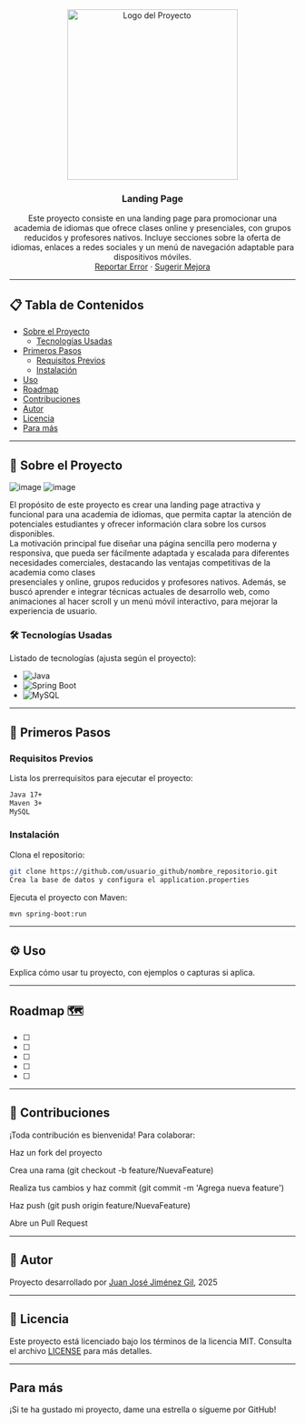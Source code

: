 <!-- LOGO -->
<div align="center">
  <a href="https://github.com/usuario_github/nombre_repositorio">
    <img src="https://github.com/user-attachments/assets/9feade9b-18c4-45c9-86da-2edabfb67610" alt="Logo del Proyecto" width="300" height="300">
  </a>

  <h3 align="center">Landing Page</h3>

  <p align="center">
    Este proyecto consiste en una landing page para promocionar una academia de idiomas que ofrece clases online y presenciales, con grupos reducidos y profesores nativos. Incluye secciones sobre la oferta de idiomas, enlaces a redes sociales y un menú de navegación adaptable para dispositivos móviles.
    <br/>
    <a href="https://github.com/JuanjoJmnz/LandingPage/issues">Reportar Error</a>
    ·
    <a href="https://github.com/JuanjoJmnz/LandingPage/issues">Sugerir Mejora</a>
  </p>
</div>

---

## 📋 Tabla de Contenidos

- [Sobre el Proyecto](#sobre-el-proyecto)
  - [Tecnologías Usadas](#tecnologias-usadas)
- [Primeros Pasos](#primeros-pasos)
  - [Requisitos Previos](#requisitos-previos)
  - [Instalación](#instalacion)
- [Uso](#uso)
- [Roadmap](#roadmap)
- [Contribuciones](#contribuciones)
- [Autor](#autor)
- [Licencia](#licencia)
- [Para más](#para-mas)

---

## 🧾 Sobre el Proyecto

![image](https://github.com/user-attachments/assets/1ff747c7-4996-4dbb-82b4-78817b095e82)
![image](https://github.com/user-attachments/assets/12395ad7-b3a1-4a19-a984-bc4f9a124c65)


El propósito de este proyecto es crear una landing page atractiva y funcional para una academia de idiomas, que permita captar la atención de potenciales estudiantes y ofrecer información clara sobre los cursos disponibles.<br>
La motivación principal fue diseñar una página sencilla pero moderna y responsiva, que pueda ser fácilmente adaptada y escalada para diferentes necesidades comerciales, destacando las ventajas competitivas de la academia como clases <br>
presenciales y online, grupos reducidos y profesores nativos. Además, se buscó aprender e integrar técnicas actuales de desarrollo web, como animaciones al hacer scroll y un menú móvil interactivo, para mejorar la experiencia de usuario.



### 🛠️ Tecnologías Usadas

Listado de tecnologías (ajusta según el proyecto):

* ![Java](https://img.shields.io/badge/Java-ED8B00?style=for-the-badge&logo=java&logoColor=white)
* ![Spring Boot](https://img.shields.io/badge/SpringBoot-6DB33F?style=for-the-badge&logo=springboot&logoColor=white)
* ![MySQL](https://img.shields.io/badge/MySQL-005C84?style=for-the-badge&logo=mysql&logoColor=white)


---

## 🚀 Primeros Pasos

### Requisitos Previos

Lista los prerrequisitos para ejecutar el proyecto:

```sh
Java 17+
Maven 3+
MySQL
```

### Instalación
Clona el repositorio:

```sh
git clone https://github.com/usuario_github/nombre_repositorio.git
Crea la base de datos y configura el application.properties
```

Ejecuta el proyecto con Maven:

```sh
mvn spring-boot:run
```

---

## ⚙️ Uso
Explica cómo usar tu proyecto, con ejemplos o capturas si aplica.

---

## Roadmap 🗺️ 

- [ ] 
- [ ]  
- [ ] 
- [ ] 
- [ ]  


---

## 🤝 Contribuciones
¡Toda contribución es bienvenida! Para colaborar:

Haz un fork del proyecto

Crea una rama (git checkout -b feature/NuevaFeature)

Realiza tus cambios y haz commit (git commit -m 'Agrega nueva feature')

Haz push (git push origin feature/NuevaFeature)

Abre un Pull Request

---

## 🙋 Autor

Proyecto desarrollado por [Juan José Jiménez Gil](https://github.com/JuanjoJmnz), 2025

---

## 📄 Licencia

Este proyecto está licenciado bajo los términos de la licencia MIT. Consulta el archivo [LICENSE](LICENSE) para más detalles.

---

## Para más

¡Si te ha gustado mi proyecto, dame una estrella o sígueme por GitHub!
